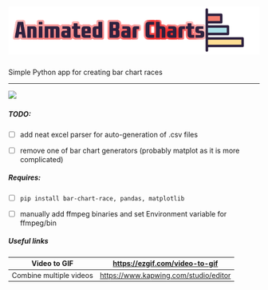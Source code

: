 # ![AppLogo](/binaries/logo.png)
 Simple Python app for creating bar chart races

------
![](/animations/demo.gif)
##### TODO:

- [ ] add neat excel parser for auto-generation of .csv files
- [ ] remove one of bar chart generators (probably matplot as it is more complicated)



##### Requires:

- [ ] ```pip install bar-chart-race, pandas, matplotlib ```
- [ ] manually add ffmpeg binaries and set Environment variable for ffmpeg/bin



##### Useful links

|      Video to GIF       |    https://ezgif.com/video-to-gif     |
| :---------------------: | :-----------------------------------: |
| Combine multiple videos | https://www.kapwing.com/studio/editor |

